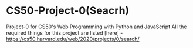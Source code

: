 # CS50-Project-0(Seacrh)
Project-0 for CS50's Web Programming with Python and JavaScript
All the required things for this project are listed [here] - https://cs50.harvard.edu/web/2020/projects/0/search/


